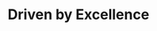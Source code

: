 ---
title: Driven by Excellence
link: https://www.instagram.com/p/BiPOi5OnYP8/
image: "/img/posts/driven-by-excellence.jpg"
type: instagram
priority: 5
---
